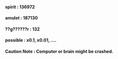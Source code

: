 #### spirit : 136972 ####
#### amulet : 187130 ####
#### ??g??????r : 132 ####
#### possible : x0.1, x0.01, .... ####
#### Caution Note : Computer or brain might be crashed. ####
